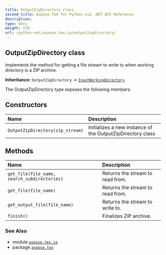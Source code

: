 ```yaml
---
title: OutputZipDirectory class
second_title: Aspose.TeX for Python via .NET API Reference
description: 
type: docs
weight: 170
url: /python-net/aspose.tex.io/outputzipdirectory/
---
```


## OutputZipDirectory class

Implements the method for getting a file stream to write to when working directory is a ZIP archive.

**Inheritance:** `OutputZipDirectory` → [`InputWorkingDirectory`](/tex/python-net/aspose.tex.io/inputworkingdirectory)

The OutputZipDirectory type exposes the following members:
## Constructors
| Name | Description |
| :- | :- |
| `OutputZipDirectory(zip_stream)` | Initializes a new instance of the OutputZipDirectory class |
## Methods
| Name | Description |
| :- | :- |
| `get_file(file_name, search_subdirectories)` | Returns the stream to read from. |
| `get_file(file_name)` | Returns the stream to read from. |
| `get_output_file(file_name)` | Returns the stream to write to. |
| `finish()` | Finalizes ZIP archive. |

### See Also

* module [`aspose.tex.io`](/tex/python-net/aspose.tex.io/)
* package [`aspose.tex`](/tex/python-net/)

